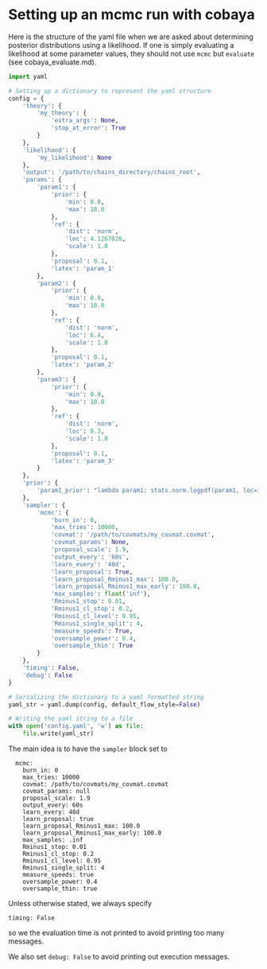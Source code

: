 # Setting up an mcmc run with cobaya

Here is the structure of the yaml file when we are asked about determining posterior distributions using a likelihood. If one is simply evaluating a likelihood at some parameter values, they should not use `mcmc` but `evaluate` (see cobaya_evaluate.md).

```python
import yaml

# Setting up a dictionary to represent the yaml structure
config = {
    'theory': {
        'my_theory': {
            'extra_args': None,
            'stop_at_error': True
        }
    },
    'likelihood': {
        'my_likelihood': None
    },
    'output': '/path/to/chains_directory/chains_root',
    'params': {
        'param1': {
            'prior': {
                'min': 0.0,
                'max': 10.0
            },
            'ref': {
                'dist': 'norm',
                'loc': 4.1267026,
                'scale': 1.0
            },
            'proposal': 0.1,
            'latex': 'param_1'
        },
        'param2': {
            'prior': {
                'min': 0.0,
                'max': 10.0
            },
            'ref': {
                'dist': 'norm',
                'loc': 6.4,
                'scale': 1.0
            },
            'proposal': 0.1,
            'latex': 'param_2'
        },
        'param3': {
            'prior': {
                'min': 0.0,
                'max': 10.0
            },
            'ref': {
                'dist': 'norm',
                'loc': 0.3,
                'scale': 1.0
            },
            'proposal': 0.1,
            'latex': 'param_3'
        }
    },
    'prior': {
        'param1_prior': "lambda param1: stats.norm.logpdf(param1, loc=1.0, scale=0.013)"
    },
    'sampler': {
        'mcmc': {
            'burn_in': 0,
            'max_tries': 10000,
            'covmat': '/path/to/covmats/my_covmat.covmat',
            'covmat_params': None,
            'proposal_scale': 1.9,
            'output_every': '60s',
            'learn_every': '40d',
            'learn_proposal': True,
            'learn_proposal_Rminus1_max': 100.0,
            'learn_proposal_Rminus1_max_early': 100.0,
            'max_samples': float('inf'),
            'Rminus1_stop': 0.01,
            'Rminus1_cl_stop': 0.2,
            'Rminus1_cl_level': 0.95,
            'Rminus1_single_split': 4,
            'measure_speeds': True,
            'oversample_power': 0.4,
            'oversample_thin': True
        }
    },
    'timing': False,
    'debug': False
}

# Serializing the dictionary to a yaml formatted string
yaml_str = yaml.dump(config, default_flow_style=False)

# Writing the yaml string to a file
with open('config.yaml', 'w') as file:
    file.write(yaml_str)
```

The main idea is to have the `sampler` block set to

```
  mcmc:
    burn_in: 0
    max_tries: 10000
    covmat: /path/to/covmats/my_covmat.covmat
    covmat_params: null
    proposal_scale: 1.9
    output_every: 60s
    learn_every: 40d
    learn_proposal: true
    learn_proposal_Rminus1_max: 100.0
    learn_proposal_Rminus1_max_early: 100.0
    max_samples: .inf
    Rminus1_stop: 0.01
    Rminus1_cl_stop: 0.2
    Rminus1_cl_level: 0.95
    Rminus1_single_split: 4
    measure_speeds: true
    oversample_power: 0.4
    oversample_thin: true
```

Unless otherwise stated, we always specify

```
timing: False
```

so we the evaluation time is not printed to avoid printing too many messages.

We also set `debug: False` to avoid printing out execution messages.

